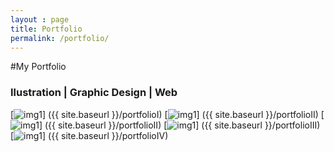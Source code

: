 ```yaml
---
layout : page
title: Portfolio
permalink: /portfolio/
---
```


#My Portfolio


###  Ilustration | Graphic Design | Web 


[![img1](https://farm8.staticflickr.com/7408/16252338358_a6a758e0a9_m.jpg)] ({{ site.baseurl }}/portfolioI)
[![img1](https://farm8.staticflickr.com/7366/16252705060_40d7062ae7_m.jpg)] ({{ site.baseurl }}/portfolioII)
[![img1](https://farm9.staticflickr.com/8563/15820142073_dd0b3bb9b9_m.jpg)] ({{ site.baseurl }}/portfolioII)
[![img1](https://farm8.staticflickr.com/7518/15716253963_b30fb08415_q.jpg)] ({{ site.baseurl }}/portfolioIII)
[![img1](https://farm8.staticflickr.com/7508/16148793330_5a0cc6007a_q.jpg)] ({{ site.baseurl }}/portfolioIV)
